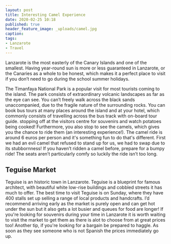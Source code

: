 ```yaml
---
layout: post
title: Interesting Camel Experience
date: 2020-02-25 10:18
published: true
header_feature_image: _uploads/camel.jpg
caption:
tags:   
- Lanzarote
- Travel
---
```

Lanzarote is the most easterly of the Canary Islands and one of the smallest. Having year-round sun is more or less guaranteed in Lanzarote, or the Canaries as a whole to be honest, which makes it a perfect place to visit if you don’t need to go during the school summer holidays.

The Timanfaya National Park is a popular visit for most tourists coming to the island. The park consists of extraordinary volcanic landscapes as far as the eye can see. You can’t freely walk across the black sands unaccompanied, due to the fragile nature of the surrounding rocks. You can book bus tours at many places around the island and at your hotel, which commonly consists of travelling across the bus track with on-board tour guide. stopping off at the visitors centre for souvenirs and watch potatoes being cooked! Furthermore, you also stop to see the camels, which gives you the chance to ride them (an interesting experience!). The camel ride is around 6 euros per person and it's something fun to do that's different. First we had an evil camel that refused to stand up for us, we had to swap due to its stubbornness! If you haven’t ridden a camel before, prepare for a bumpy ride! The seats aren’t particularly comfy so luckily the ride isn’t too long.

## Teguise Market

Teguise is an historic town in Lanzarote. Teguise is a blueprint for famous architect, with beautiful white low-rise buildings and cobbled streets it has much to offer. The best time to visit Teguise is on Sunday, where they have 400 stalls set up selling a range of local products and handcrafts. I’d recommend arriving early as the market is purely open and can get hot under the sun but it also gets a lot busier and queues for food are longer! If you're looking for souvenirs during your time in Lanzarote it is worth waiting to visit the market to get them as there is alot to choose from at great prices too! Another tip, if you're looking for a bargain be prepared to haggle. As soon as they see someone who is not Spanish the prices immediately go up.

